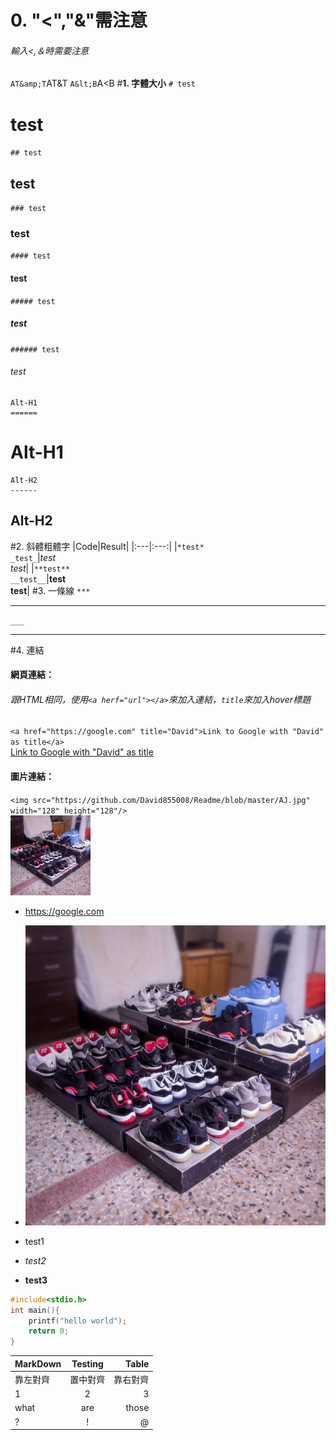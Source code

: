 # 0. "&lt;","&amp;"需注意
###### 輸入<,＆時需要注意
`AT&amp;T`AT&amp;T
`A&lt;B`A&lt;B
#<strong>1. 字體大小</strong>
<code># test</code>
# test
<code>## test</code>
## test
<code>### test</code>
### test
<code>#### test</code>
#### test
<code>##### test</code>
##### test
<code>###### test</code>
###### test
```
Alt-H1
======
```
Alt-H1
======
```
Alt-H2
------
```
Alt-H2
------
#2. 斜體粗體字
|Code|Result|
|:---|:---:|
|```*test*```<br>```_test_```|*test*<br>_test_|
|```**test**```<br>```__test__```|**test**<br>__test__|
#3. 一條線
`***`
***
`___`
___
#4. 連結
#### 網頁連結：
###### 跟HTML相同，使用`<a herf="url"></a>`來加入連結，`title`來加入hover標題
`<a href="https://google.com" title="David">Link to Google with "David" as title</a>`<br>
<a href="https://google.com" title="David">Link to Google with "David" as title</a>
#### 圖片連結：
`<img src="https://github.com/David855008/Readme/blob/master/AJ.jpg" width="128" height="128"/>`<br>
<img src="https://github.com/David855008/Readme/blob/master/AJ.jpg" width="128" height="128" />


*  <a href="https://google.com" title="Google.com">https://google.com</a>

* ![圖片替代文字](https://github.com/David855008/Readme/blob/master/AJ.jpg)
* test1
* <em>test2</em>
* <strong>test3</strong>
```c++
#include<stdio.h>
int main(){
    printf("hello world");
    return 0;
}
```
|MarkDown|Testing|Table|
|:-------------|:-------:|-----:|
|靠左對齊|置中對齊|靠右對齊|
|1|2|3|
|what|are|those|
|?|!|@|
